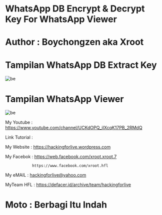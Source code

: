 
# WhatsApp DB Encrypt & Decrypt Key For WhatsApp Viewer

# Author : Boychongzen aka Xroot

# Tampilan WhatsApp DB Extract Key
![be](https://raw.githubusercontent.com/boychongzen18/WhatsApp-DB-Crypt-Key/master/WhatsApp-Key-DB-Extractor.jpg)
# Tampilan WhatsApp Viewer 
![be](https://raw.githubusercontent.com/boychongzen18/WhatsApp-DB-Crypt-Key/master/WhatsApp%20Viewer.jpg)


My Youtube    : https://www.youtube.com/channel/UCKdOPQ_iIXcqK17PB_2RMdQ

Link Tutorial : 

My Website    : https://hackingforlive.wordpress.com

My Facebok    : https://web.facebook.com/xroot.xroot.7

                https://www.facebook.com/xroot.hfl

My eMAIL      : hackingforlive@yahoo.com

MyTeam HFL    : https://defacer.id/archive/team/hackingforlive

# Moto : Berbagi Itu Indah
